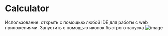 # Calculator
Использование: открыть с помощью любой IDE для работы с web приложениями. Запустить с помощью иконок быстрого запуска ![image](https://github.com/0DarthSanta0/Calculator/assets/93156714/3253bd45-23d6-485e-86fc-e54dd63d71fb)
